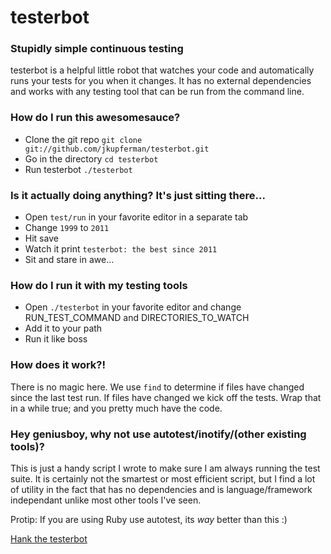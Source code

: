 # testerbot
### Stupidly simple continuous testing

testerbot is a helpful little robot that watches your code and automatically runs your tests for you when it changes. It has no external dependencies and works with any testing tool that can be run from the command line.

### How do I run this awesomesauce?
* Clone the git repo `git clone git://github.com/jkupferman/testerbot.git`
* Go in the directory `cd testerbot`
* Run testerbot `./testerbot`

### Is it actually doing anything? It's just sitting there...
* Open `test/run` in your favorite editor in a separate tab
* Change `1999` to `2011`
* Hit save
* Watch it print `testerbot: the best since 2011`
* Sit and stare in awe...

### How do I run it with my testing tools
* Open `./testerbot` in your favorite editor and change RUN_TEST_COMMAND and DIRECTORIES_TO_WATCH
* Add it to your path
* Run it like boss

### How does it work?!
There is no magic here. We use `find` to determine if files have changed since the last test run. If files have changed we kick off the tests. Wrap that in a while true; and you pretty much have the code.

### Hey geniusboy, why not use autotest/inotify/(other existing tools)?
This is just a handy script I wrote to make sure I am always running the test suite. It is certainly not the smartest or most efficient script, but I find a lot of utility in the fact that has no dependencies and is language/framework independant unlike most other tools I've seen. 

Protip: If you are using Ruby use autotest, its *way* better than this :)

[Hank the testerbot](http://inhabitots.wpengine.netdna-cdn.com/wp-content/uploads/2010/06/snack-serving-robot-1.jpg)
